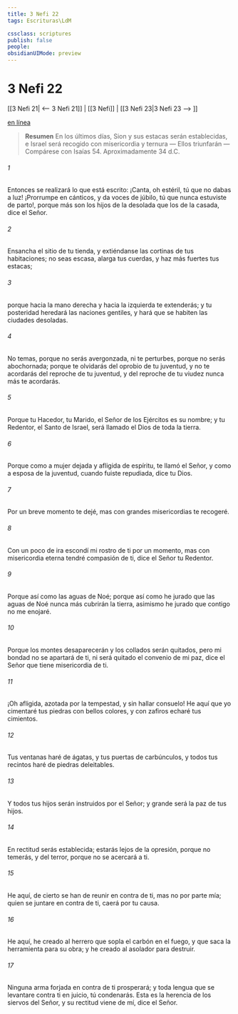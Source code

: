 ```yaml
---
title: 3 Nefi 22
tags: Escrituras\LdM

cssclass: scriptures
publish: false
people:
obsidianUIMode: preview
---
```


# 3 Nefi 22
[[3 Nefi 21| <-- 3 Nefi 21]] | [[3 Nefi]] | [[3 Nefi 23|3 Nefi 23 --> ]]

[en línea](https://churchofjesuschrist.org/study/scriptures/bofm/3-ne/22?lang=spa)

> __Resumen__
En los últimos días, Sion y sus estacas serán establecidas, e Israel será recogido con misericordia y ternura — Ellos triunfarán — Compárese con Isaías 54. Aproximadamente 34 d.C.

###### 1 
Entonces se realizará lo que está escrito: ¡Canta, oh estéril, tú que no dabas a luz! ¡Prorrumpe en cánticos, y da voces de júbilo, tú que nunca estuviste de parto!, porque más son los hijos de la desolada que los de la casada, dice el Señor.

###### 2 
Ensancha el sitio de tu tienda, y extiéndanse las cortinas de tus habitaciones; no seas escasa, alarga tus cuerdas, y haz más fuertes tus estacas;

###### 3 
porque hacia la mano derecha y hacia la izquierda te extenderás; y tu posteridad heredará las naciones gentiles, y hará que se habiten las ciudades desoladas.

###### 4 
No temas, porque no serás avergonzada, ni te perturbes, porque no serás abochornada; porque te olvidarás del oprobio de tu juventud, y no te acordarás del reproche de tu juventud, y del reproche de tu viudez nunca más te acordarás.

###### 5 
Porque tu Hacedor, tu Marido, el Señor de los Ejércitos es su nombre; y tu Redentor, el Santo de Israel, será llamado el Dios de toda la tierra.

###### 6 
Porque como a mujer dejada y afligida de espíritu, te llamó el Señor, y como a esposa de la juventud, cuando fuiste repudiada, dice tu Dios.

###### 7 
Por un breve momento te dejé, mas con grandes misericordias te recogeré.

###### 8 
Con un poco de ira escondí mi rostro de ti por un momento, mas con misericordia eterna tendré compasión de ti, dice el Señor tu Redentor.

###### 9 
Porque así como las aguas de Noé; porque así como he jurado que las aguas de Noé nunca más cubrirán la tierra, asimismo he jurado que contigo no me enojaré.

###### 10 
Porque los montes desaparecerán y los collados serán quitados, pero mi bondad no se apartará de ti, ni será quitado el convenio de mi paz, dice el Señor que tiene misericordia de ti.

###### 11 
¡Oh afligida, azotada por la tempestad, y sin hallar consuelo! He aquí que yo cimentaré tus piedras con bellos colores, y con zafiros echaré tus cimientos.

###### 12 
Tus ventanas haré de ágatas, y tus puertas de carbúnculos, y todos tus recintos haré de piedras deleitables.

###### 13 
Y todos tus hijos serán instruidos por el Señor; y grande será la paz de tus hijos.

###### 14 
En rectitud serás establecida; estarás lejos de la opresión, porque no temerás, y del terror, porque no se acercará a ti.

###### 15 
He aquí, de cierto se han de reunir en contra de ti, mas no por parte mía; quien se juntare en contra de ti, caerá por tu causa.

###### 16 
He aquí, he creado al herrero que sopla el carbón en el fuego, y que saca la herramienta para su obra; y he creado al asolador para destruir.

###### 17 
Ninguna arma forjada en contra de ti prosperará; y toda lengua que se levantare contra ti en juicio, tú condenarás. Esta es la herencia de los siervos del Señor, y su rectitud viene de mí, dice el Señor.

